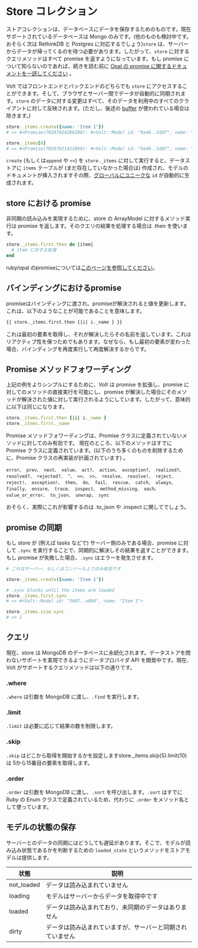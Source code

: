 # Store コレクション

ストアコレクションは、データベースにデータを保存するためのものです。現在サポートされているデータベースは Mongo のみです。(他のものも検討中です。おそらく次は RethinkDB と Postgres に対応するでしょう)```store``` は、サーバーからデータが帰ってくるのを待つ必要があります。したがって、```store``` に対するクエリメソッドはすべて promise を返すようになっています。もし promise について知らないのであれば、続きを読む前に [Opal の promise に関するドキュメントを一読してください](http://opalrb.org/docs/promises/) 。

Volt ではフロントエンドとバックエンドのどちらでも ```store``` にアクセスすることができます。そして、ブラウザとサーバー間でデータが自動的に同期されます。```store``` のデータに対する変更はすべて、そのデータを利用中のすべてのクライアントに対して反映されます。(ただし、後述の [buffer](#buffer) が使われている場合は除きます。)

```ruby
store._items.create({name: 'Item 1'})
# => #<Promise(70297824266280): #<Volt::Model id: "9a46..5dd7", name: "Item 1">>

store._items[0]
# => #<Promise(70297821413860): #<Volt::Model id: "9a46..5dd7", name: "Item 1">>
```

```create``` (もしくは```append``` や ```<<```) を ```store._items``` に対して実行すると、データストアに ```items``` テーブルが (まだ存在していなかった場合は) 作成され、モデルのドキュメントが挿入されますその際、[グローバルにユニークな](http://en.wikipedia.org/wiki/Globally_unique_identifier) ```id``` が自動的に生成されます。

## store における promise

非同期の読み込みを実現するために、store の ArrayModel に対するメソッド実行は promise を返します。そのクエリの結果を処理する場合は .then を使います。

```ruby
store._items.first.then do |item|
  # item に対する処理
end
```

ruby/opal のpromiseについては[このページを参照してください](http://opalrb.org/blog/2014/05/07/promises-in-opal/)。

## バインディングにおけるpromise

promiseはバインディングに渡され、promiseが解決されると値を更新します。これは、以下のようなことが可能であることを意味します。

```html
{{ store._items.first.then {|i| i._name } }}
```

これは最初の要素を取得し、それが解決したらその名前を返しています。これはリアクティブ性を保つためでもあります。なぜなら、もし最初の要素が変わった場合、バインディングを再度実行して再度解決するからです。

## Promise メソッドフォワーディング

上記の例をよりシンプルにするために、Volt は promise を拡張し、promise に対してのメソッドの直接実行を可能にし、promise が解決した場合にそのメソッドが解決された値に対して実行されるようにしています。したがって、意味的に以下は同じになります。

```ruby
store._items.first.then {|i| i._name }
store._items.first._name
```

Promise メソッドフォワーディングは、Promise クラスに定義されていないメソッドに対してのみ有効です。 現在のところ、以下のメソッドはすでに Promise クラスに定義されています。(以下のうち多くのものを削除するために、Promise クラスの再実装が計画されています) 。

```error、 prev、 next、 value、 act?、 action、 exception?、 realized?、 resolved?、 rejected?、 ^、 <<、 >>、 resolve、 resolve!、 reject、 reject!、 exception!、 then、 do、 fail、 rescue、 catch、 always、 finally、 ensure、 trace、 inspect、 method_missing、 each、 value_or_error、 to_json、 unwrap、 sync```

おそらく、実際にこれが影響するのは .to_json や .inspect に関してでしょう。

## promise の同期

もし store が (例えば tasks などで) サーバー側のみである場合、promise に対して ```.sync``` を実行することで、同期的に解決しその結果を返すことができます。もし promise が失敗した場合、```.sync``` はエラーを発生させます。

```ruby
# これはサーバー、もしくはコンソール上でのみ有効です

store._items.create({name: 'Item 1'})

# .sync blocks until the items are loaded
store._items.first.sync
# => #<Volt::Model id: "3607..a0b0", name: "Item 1">

store._items.size.sync
# => 1
```

## クエリ

現在、store は MongoDB のデータベースに永続化されます。データストアを問わないサポートを実現できるようにデータプロバイダ API を開発中です。現在、Volt がサポートするクエリメソッドは以下の通りです。

### .where

```.where``` は引数を MongoDB に渡し、```.find``` を実行します。

### .limit

```.limit``` は必要に応じて結果の数を制限します。

### .skip

```.skip``` はどこから取得を開始するかを設定しますstore._items.skip(5).limit(10) は 5から15番目の要素を取得します。

### .order

```.order``` は引数を MongoDB に渡し、```.sort``` を呼び出します。```.sort``` はすでに Ruby の Enum クラスで定義されているため、代わりに ```.order``` をメソッド名として使っています。

## モデルの状態の保存

サーバーとのデータの同期にはどうしても遅延があります。そこで、モデルが読み込み状態であるかを判断するための ```loaded_state``` というメソッドをストアモデルは提供します。

| 状態        | 説明                                                         |
|-------------|--------------------------------------------------------------|
| not_loaded  | データは読み込まれていません                                 |
| loading     | モデルはサーバーからデータを取得中です                       |
| loaded      | データは読み込まれており、未同期のデータはありません         |
| dirty       | データは読み込まれていますが、サーバーと同期されていません |



